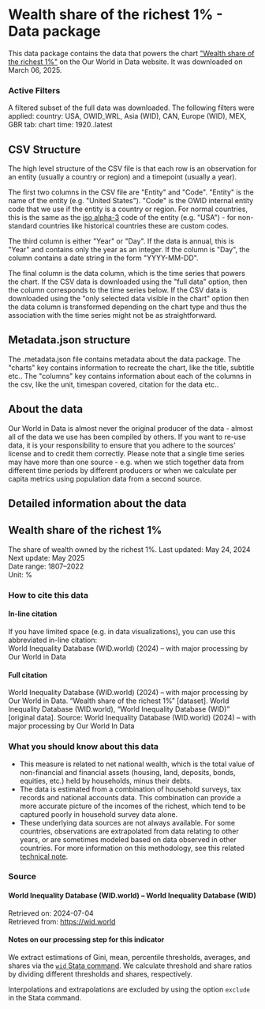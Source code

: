 # Wealth share of the richest 1% - Data package

This data package contains the data that powers the chart ["Wealth share of the richest 1%"](https://ourworldindata.org/grapher/wealth-share-richest-1-percent?tab=chart&time=1920..latest&country=USA~OWID_WRL~Asia+%28WID%29~CAN~Europe+%28WID%29~MEX~GBR&v=1&csvType=filtered&useColumnShortNames=false) on the Our World in Data website. It was downloaded on March 06, 2025.

### Active Filters

A filtered subset of the full data was downloaded. The following filters were applied:
country: USA, OWID_WRL, Asia (WID), CAN, Europe (WID), MEX, GBR
tab: chart
time: 1920..latest

## CSV Structure

The high level structure of the CSV file is that each row is an observation for an entity (usually a country or region) and a timepoint (usually a year).

The first two columns in the CSV file are "Entity" and "Code". "Entity" is the name of the entity (e.g. "United States"). "Code" is the OWID internal entity code that we use if the entity is a country or region. For normal countries, this is the same as the [iso alpha-3](https://en.wikipedia.org/wiki/ISO_3166-1_alpha-3) code of the entity (e.g. "USA") - for non-standard countries like historical countries these are custom codes.

The third column is either "Year" or "Day". If the data is annual, this is "Year" and contains only the year as an integer. If the column is "Day", the column contains a date string in the form "YYYY-MM-DD".

The final column is the data column, which is the time series that powers the chart. If the CSV data is downloaded using the "full data" option, then the column corresponds to the time series below. If the CSV data is downloaded using the "only selected data visible in the chart" option then the data column is transformed depending on the chart type and thus the association with the time series might not be as straightforward.

## Metadata.json structure

The .metadata.json file contains metadata about the data package. The "charts" key contains information to recreate the chart, like the title, subtitle etc.. The "columns" key contains information about each of the columns in the csv, like the unit, timespan covered, citation for the data etc..

## About the data

Our World in Data is almost never the original producer of the data - almost all of the data we use has been compiled by others. If you want to re-use data, it is your responsibility to ensure that you adhere to the sources' license and to credit them correctly. Please note that a single time series may have more than one source - e.g. when we stich together data from different time periods by different producers or when we calculate per capita metrics using population data from a second source.

## Detailed information about the data


## Wealth share of the richest 1%
The share of wealth owned by the richest 1%.
Last updated: May 24, 2024  
Next update: May 2025  
Date range: 1807–2022  
Unit: %  


### How to cite this data

#### In-line citation
If you have limited space (e.g. in data visualizations), you can use this abbreviated in-line citation:  
World Inequality Database (WID.world) (2024) – with major processing by Our World in Data

#### Full citation
World Inequality Database (WID.world) (2024) – with major processing by Our World in Data. “Wealth share of the richest 1%” [dataset]. World Inequality Database (WID.world), “World Inequality Database (WID)” [original data].
Source: World Inequality Database (WID.world) (2024) – with major processing by Our World In Data

### What you should know about this data
* This measure is related to net national wealth, which is the total value of non-financial and financial assets (housing, land, deposits, bonds, equities, etc.) held by households, minus their debts.
* The data is estimated from a combination of household surveys, tax records and national accounts data. This combination can provide a more accurate picture of the incomes of the richest, which tend to be captured poorly in household survey data alone.
* These underlying data sources are not always available. For some countries, observations are extrapolated from data relating to other years, or are sometimes modeled based on data observed in other countries. For more information on this methodology, see this related [technical note](https://wid.world/document/countries-with-regional-income-imputations-on-wid-world-world-inequality-lab-technical-note-2021-15/).

### Source

#### World Inequality Database (WID.world) – World Inequality Database (WID)
Retrieved on: 2024-07-04  
Retrieved from: https://wid.world  

#### Notes on our processing step for this indicator
We extract estimations of Gini, mean, percentile thresholds, averages, and shares via the [`wid` Stata command](https://github.com/thomasblanchet/wid-stata-tool). We calculate threshold and share ratios by dividing different thresholds and shares, respectively.

Interpolations and extrapolations are excluded by using the option `exclude` in the Stata command.


    